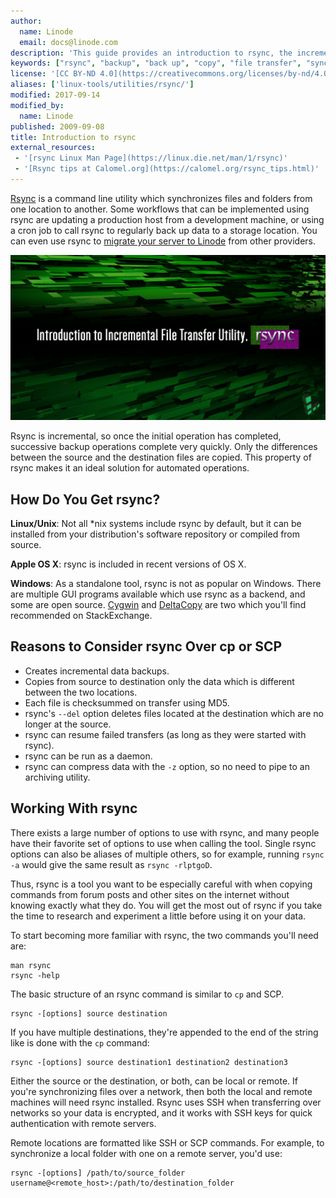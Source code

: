 ```yaml
---
author:
  name: Linode
  email: docs@linode.com
description: 'This guide provides an introduction to rsync, the incremental file transfer utility.'
keywords: ["rsync", "backup", "back up", "copy", "file transfer", "synchronize", "sync"]
license: '[CC BY-ND 4.0](https://creativecommons.org/licenses/by-nd/4.0)'
aliases: ['linux-tools/utilities/rsync/']
modified: 2017-09-14
modified_by:
  name: Linode
published: 2009-09-08
title: Introduction to rsync
external_resources:
 - '[rsync Linux Man Page](https://linux.die.net/man/1/rsync)'
 - '[Rsync tips at Calomel.org](https://calomel.org/rsync_tips.html)'
---
```


[Rsync](https://rsync.samba.org/) is a command line utility which synchronizes files and folders from one location to another. Some workflows that can be implemented using rsync are updating a production host from a development machine, or using a cron job to call rsync to regularly back up data to a storage location. You can even use rsync to [migrate your server to Linode](/docs/platform/disk-images/migrating-a-server-to-your-linode/) from other providers.

![Introduction to rsync](/docs/assets/rsync-title-graphic.jpg)

Rsync is incremental, so once the initial operation has completed, successive backup operations complete very quickly. Only the differences between the source and the destination files are copied. This property of rsync makes it an ideal solution for automated operations.


## How Do You Get rsync?
**Linux/Unix**: Not all *nix systems include rsync by default, but it can be installed from your distribution's software repository or compiled from source.

**Apple OS X**: rsync is included in recent versions of OS X.

**Windows**: As a standalone tool, rsync is not as popular on Windows. There are multiple GUI programs available which use rsync as a backend, and some are open source. [Cygwin](https://cygwin.com/) and [DeltaCopy](http://www.aboutmyip.com/AboutMyXApp/DeltaCopy.jsp) are two which you'll find recommended on StackExchange.


## Reasons to Consider rsync Over cp or SCP
- Creates incremental data backups.
- Copies from source to destination only the data which is different between the two locations.
- Each file is checksummed on transfer using MD5.
- rsync's `--del` option deletes files located at the destination which are no longer at the source.
- rsync can resume failed transfers (as long as they were started with rsync).
- rsync can be run as a daemon.
- rsync can compress data with the `-z` option, so no need to pipe to an archiving utility.


## Working With rsync
There exists a large number of options to use with rsync, and many people have their favorite set of options to use when calling the tool. Single rsync options can also be aliases of multiple others, so for example, running `rsync -a` would give the same result as `rsync -rlptgoD`.

Thus, rsync is a tool you want to be especially careful with when copying commands from forum posts and other sites on the internet without knowing exactly what they do. You will get the most out of rsync if you take the time to research and experiment a little before using it on your data.

To start becoming more familiar with rsync, the two commands you'll need are:

    man rsync
    rsync -help

The basic structure of an rsync command is similar to `cp` and SCP.

    rsync -[options] source destination

If you have multiple destinations, they're appended to the end of the string like is done with the `cp` command:

    rsync -[options] source destination1 destination2 destination3

Either the source or the destination, or both, can be local or remote. If you're synchronizing files over a network, then both the local and remote machines will need rsync installed. Rsync uses SSH when transferring over networks so your data is encrypted, and it works with SSH keys for quick authentication with remote servers.

Remote locations are formatted like SSH or SCP commands. For example, to synchronize a local folder with one on a remote server, you'd use:

    rsync -[options] /path/to/source_folder username@<remote_host>:/path/to/destination_folder
